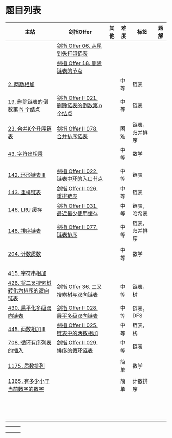 # 题目列表

| 主站                                                         | 剑指Offer                                                    | 其他 | 难度 | 标签           | 题解 |
| ------------------------------------------------------------ | ------------------------------------------------------------ | ---- | ---- | -------------- | ---- |
|                                                              | [剑指 Offer 06. 从尾到头打印链表](https://leetcode-cn.com/problems/cong-wei-dao-tou-da-yin-lian-biao-lcof/) |      |      |                |      |
|                                                              | [剑指 Offer 18. 删除链表的节点](https://leetcode-cn.com/problems/shan-chu-lian-biao-de-jie-dian-lcof/) |      |      |                |      |
| [2. 两数相加](https://leetcode-cn.com/problems/add-two-numbers/) |                                                              |      | 中等 | 链表           |      |
| [19. 删除链表的倒数第 N 个结点](https://leetcode-cn.com/problems/remove-nth-node-from-end-of-list/) | [剑指 Offer II 021. 删除链表的倒数第 n 个结点](https://leetcode-cn.com/problems/SLwz0R/) |      | 中等 | 链表           |      |
|                                                              |                                                              |      |      |                |      |
| [23. 合并K个升序链表](https://leetcode-cn.com/problems/merge-k-sorted-lists/) | [剑指 Offer II 078. 合并排序链表](https://leetcode-cn.com/problems/vvXgSW/) |      | 困难 | 链表，归并排序 |      |
| [43. 字符串相乘](https://leetcode-cn.com/problems/multiply-strings/) |                                                              |      | 中等 | 数学           |      |
|                                                              |                                                              |      |      |                |      |
|                                                              |                                                              |      |      |                |      |
| [142. 环形链表 II](https://leetcode-cn.com/problems/linked-list-cycle-ii/) | [剑指 Offer II 022. 链表中环的入口节点](https://leetcode-cn.com/problems/c32eOV/) |      | 中等 | 链表           |      |
| [143. 重排链表](https://leetcode-cn.com/problems/reorder-list/) | [剑指 Offer II 026. 重排链表](https://leetcode-cn.com/problems/LGjMqU/) |      | 中等 | 链表           |      |
| [146. LRU 缓存](https://leetcode-cn.com/problems/lru-cache/) | [剑指 Offer II 031. 最近最少使用缓存](https://leetcode-cn.com/problems/OrIXps/) |      | 中等 | 链表，哈希表   |      |
| [148. 排序链表](https://leetcode-cn.com/problems/sort-list/) | [剑指 Offer II 077. 链表排序](https://leetcode-cn.com/problems/7WHec2/) |      | 中等 | 链表，归并排序 |      |
|                                                              |                                                              |      |      |                |      |
| [204. 计数质数](https://leetcode-cn.com/problems/count-primes/) |                                                              |      | 中等 | 数学           |      |
|                                                              |                                                              |      |      |                |      |
|                                                              |                                                              |      |      |                |      |
|                                                              |                                                              |      |      |                |      |
| [415. 字符串相加](https://leetcode-cn.com/problems/add-strings/) |                                                              |      |      |                |      |
| [426. 将二叉搜索树转化为排序的双向链表](https://leetcode-cn.com/problems/convert-binary-search-tree-to-sorted-doubly-linked-list/) | [剑指 Offer 36. 二叉搜索树与双向链表](https://leetcode-cn.com/problems/er-cha-sou-suo-shu-yu-shuang-xiang-lian-biao-lcof/) |      | 中等 | 链表，树       |      |
| [430. 扁平化多级双向链表](https://leetcode-cn.com/problems/flatten-a-multilevel-doubly-linked-list/) | [剑指 Offer II 028. 展平多级双向链表](https://leetcode-cn.com/problems/Qv1Da2/) |      | 中等 | 链表，DFS      |      |
| [445. 两数相加 II](https://leetcode-cn.com/problems/add-two-numbers-ii/) | [剑指 Offer II 025. 链表中的两数相加](https://leetcode-cn.com/problems/lMSNwu/) |      | 中等 | 链表，栈       |      |
| [708. 循环有序列表的插入](https://leetcode-cn.com/problems/insert-into-a-sorted-circular-linked-list/) | [剑指 Offer II 029. 排序的循环链表](https://leetcode-cn.com/problems/4ueAj6/) |      | 中等 | 链表           |      |
|                                                              |                                                              |      |      |                |      |
| [1175. 质数排列](https://leetcode-cn.com/problems/prime-arrangements/) |                                                              |      | 简单 | 数学           |      |
|                                                              |                                                              |      |      |                |      |
| [1365. 有多少小于当前数字的数字](https://leetcode-cn.com/problems/how-many-numbers-are-smaller-than-the-current-number/) |                                                              |      | 简单 | 计数排序       |      |
|                                                              |                                                              |      |      |                |      |
|                                                              |                                                              |      |      |                |      |
|                                                              |                                                              |      |      |                |      |
|                                                              |                                                              |      |      |                |      |
|                                                              |                                                              |      |      |                |      |
|                                                              |                                                              |      |      |                |      |
|                                                              |                                                              |      |      |                |      |
|                                                              |                                                              |      |      |                |      |
|                                                              |                                                              |      |      |                |      |
|                                                              |                                                              |      |      |                |      |
|                                                              |                                                              |      |      |                |      |
|                                                              |                                                              |      |      |                |      |
|                                                              |                                                              |      |      |                |      |
|                                                              |                                                              |      |      |                |      |



|      |      |      |
| ---- | ---- | ---- |
|      |      |      |
|      |      |      |
|      |      |      |

